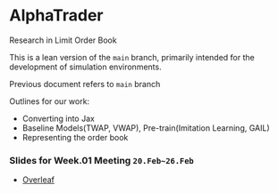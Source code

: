 # AlphaTrader

Research in Limit Order Book

This is a lean version of the `main` branch, primarily intended for the development of simulation environments.

Previous document refers to `main` branch


Outlines for our work:
* Converting into Jax
* Baseline Models(TWAP, VWAP), Pre-train(Imitation Learning, GAIL)
* Representing the order book

### Slides for Week.01 Meeting `20.Feb~26.Feb`
* [Overleaf](https://www.overleaf.com/7842834529bwxpvqnsdqsv)
